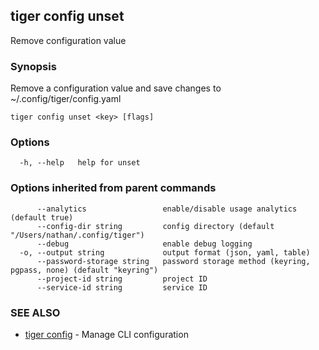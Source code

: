 ## tiger config unset

Remove configuration value

### Synopsis

Remove a configuration value and save changes to ~/.config/tiger/config.yaml

```
tiger config unset <key> [flags]
```

### Options

```
  -h, --help   help for unset
```

### Options inherited from parent commands

```
      --analytics                 enable/disable usage analytics (default true)
      --config-dir string         config directory (default "/Users/nathan/.config/tiger")
      --debug                     enable debug logging
  -o, --output string             output format (json, yaml, table)
      --password-storage string   password storage method (keyring, pgpass, none) (default "keyring")
      --project-id string         project ID
      --service-id string         service ID
```

### SEE ALSO

* [tiger config](tiger_config.md)	 - Manage CLI configuration

